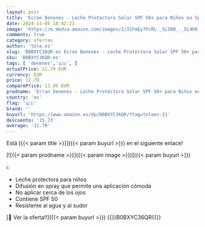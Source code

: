 ```yaml
---
layout: post
title: 'Ecran Denenes - Leche Protectora Solar SPF 50+ para Niños en Spray  Protección UVB  UVA e IR-A  Resistente al Agua  con Extracto de Algodón y Vitamina E  Apta para Pieles Sensibles y Atópicas - 270 ml'
date: 2024-11-05 18:42:21
image: 'https://m.media-amazon.com/images/I/31FmEy7FcRL._SL500_._SL400_.jpg'
comments: true
category: ofertas
author: 'tole.es'
slug: 'B0BXYC36QR-es Ecran Denenes - Leche Protectora Solar SPF 50+ para Niños...'
sku: 'B0BXYC36QR-es'
tags: [ 'denenes','🇪🇸', ]
actualPrice: 11.79 EUR
currency: EUR
price: 11.79
comparePrice: 13.99 EUR
prodname: 'Ecran Denenes - Leche Protectora Solar SPF 50+ para Niños en Spray  Protección UVB  UVA e IR-A  Resistente al Agua  con Extracto de Algodón y Vitamina E  Apta para Pieles Sensibles y Atópicas - 270 ml'
country: 'es'
flag: '🇪🇸'
brand: ''
buyurl: 'https://www.amazon.es/dp/B0BXYC36QR/?tag=tolees-21'
descuento: '15.73'
average: '11.79'
---
```


Está [{{< param title >}}]({{< param buyurl >}}) en el siguiente enlace!

[![{{< param prodname >}}]({{< param image >}})]({{< param buyurl >}})

ℹ️:

- Leche protectora para niños
- Difusión en spray que permite una aplicación cómoda
- No aplicar cerca de los ojos
- Contiene SPF 50
- Resistente al agua y al sudor

[🛒 Ver la oferta!!]({{< param buyurl >}})
{{<world>}}B0BXYC36QR{{</world>}}

